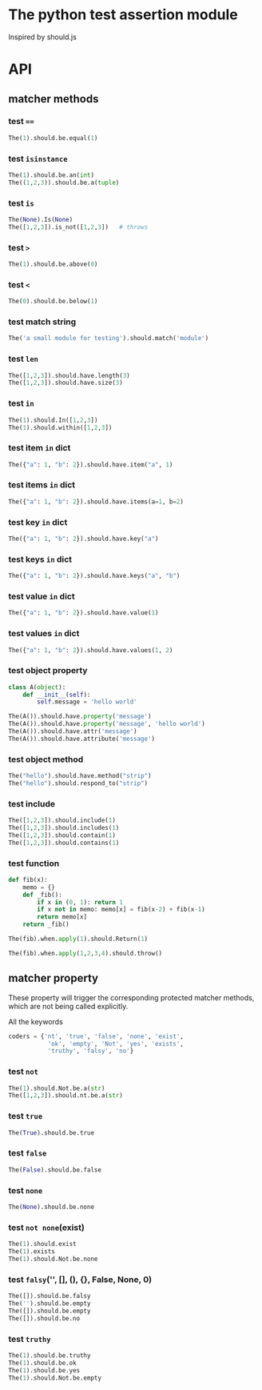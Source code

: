 # The python test assertion module

Inspired by should.js

# API
## matcher methods
### test `==`
```python
The(1).should.be.equal(1)
```

### test `isinstance`
```python
The(1).should.be.an(int)
The((1,2,3)).should.be.a(tuple)
```

### test `is`
```python
The(None).Is(None)
The([1,2,3]).is_not([1,2,3])   # throws
```

### test `>`
```python
The(1).should.be.above(0)
```

### test `<`
```python
The(0).should.be.below(1)
```

### test match string
```python
The('a small module for testing').should.match('module')
```

### test `len`
```python
The([1,2,3]).should.have.length(3)
The([1,2,3]).should.have.size(3)
```

### test `in`
```python
The(1).should.In([1,2,3])
The(1).should.within([1,2,3])
```

### test item `in` dict
```python
The({"a": 1, "b": 2}).should.have.item("a", 1)
```

### test items `in` dict
```python
The({"a": 1, "b": 2}).should.have.items(a=1, b=2)
```

### test key `in` dict
```python
The({"a": 1, "b": 2}).should.have.key("a")
```

### test keys `in` dict
```python
The({"a": 1, "b": 2}).should.have.keys("a", "b")
```

### test value `in` dict
```python
The({"a": 1, "b": 2}).should.have.value(1)
```

### test values `in` dict
```python
The({"a": 1, "b": 2}).should.have.values(1, 2)
```

### test object property
```python
class A(object):
    def __init__(self):
        self.message = 'hello world'

The(A()).should.have.property('message')
The(A()).should.have.property('message', 'hello world')
The(A()).should.have.attr('message')
The(A()).should.have.attribute('message')
```

### test object method
```python
The("hello").should.have.method("strip")
The("hello").should.respond_to("strip")
```

### test include
```python
The([1,2,3]).should.include(1)
The([1,2,3]).should.includes(1)
The([1,2,3]).should.contain(1)
The([1,2,3]).should.contains(1)
```

### test function
```python
def fib(x):
    memo = {}
    def _fib():
        if x in (0, 1): return 1
        if x not in memo: memo[x] = fib(x-2) + fib(x-1)
        return memo[x]
    return _fib()

The(fib).when.apply(1).should.Return(1)

The(fib).when.apply(1,2,3,4).should.throw()
```

## matcher property
These property will trigger the corresponding protected matcher methods, which are not being called explicitly.

All the keywords
```python
coders = {'nt', 'true', 'false', 'none', 'exist',
           'ok', 'empty', 'Not', 'yes', 'exists',
           'truthy', 'falsy', 'no'}
```

### test `not`
```python
The(1).should.Not.be.a(str)
The([1,2,3]).should.nt.be.a(str)
```

### test `true`
```python
The(True).should.be.true
```

### test `false`
```python
The(False).should.be.false
```

### test `none`
```python
The(None).should.be.none
```

### test `not none`(exist)
```python
The(1).should.exist
The(1).exists
The(1).should.Not.be.none
```

### test `falsy`('', [], (), {}, False, None, 0)
```python
The([]).should.be.falsy
The('').should.be.empty
The([]).should.be.empty
The([]).should.be.no
```

### test `truthy`
```python
The(1).should.be.truthy
The(1).should.be.ok
The(1).should.be.yes
The(1).should.Not.be.empty
```
